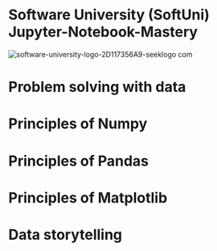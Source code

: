 # Software University (SoftUni) Jupyter-Notebook-Mastery

![software-university-logo-2D117356A9-seeklogo com](https://github.com/svetlanasieber/Jupyter-Notebook-Mastery/assets/135451084/2b4cee9e-3301-4475-87db-46f7de311397)

# Problem solving with data
# Principles of Numpy
# Principles of Pandas
# Principles of Matplotlib
# Data storytelling
